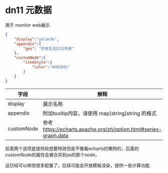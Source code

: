 # dn11 元数据

用于 monitor web展示

```json
{
    "display":"yolande",
    "appendix":{
        "geo": "杭电生活区32号楼"
    },
    "customNode":{
        "itemStyle":{
            "color":"#d83b01"
        }
    }
}
```

| 字段       | 解释                                                              |
| ---------- | ----------------------------------------------------------------- |
| display    | 展示名称                                                          |
| appendix   | 附加tooltip内容，请使用 map[string]string 的格式                  |
| customNode | 参考<https://echarts.apache.org/zh/option.html#series-graph.data> |

前面两个选项是提供给想要特效但是不像看echarts的懒狗的，后面的customNode的属性会被合并到as的那个node，

这已经可以修改很多配置了，后续可能会开放模板渲染，提供一些计算功能
